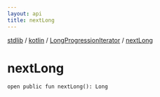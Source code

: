```yaml
---
layout: api
title: nextLong
---
```

[stdlib](../../index.md) / [kotlin](../index.md) / [LongProgressionIterator](index.md) / [nextLong](nextLong.md)

# nextLong

```
open public fun nextLong(): Long
```
